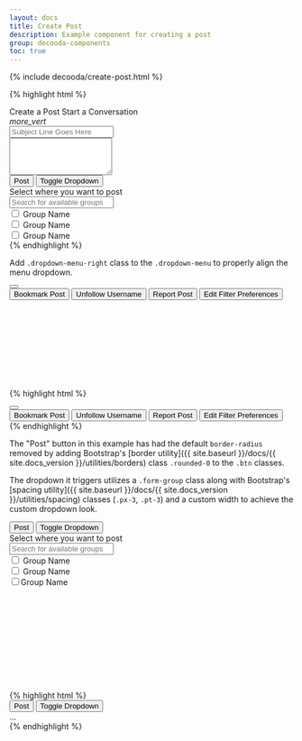 ```yaml
---
layout: docs
title: Create Post
description: Example component for creating a post
group: decooda-components
toc: true
---
```

<div class="mb-3" style="max-width:50rem">
{% include decooda/create-post.html %}
</div>

{% highlight html %}
<div class="card">
  <div class="card-header bg-white d-inline-flex justify-content-between">
    <div>
      <span class="h5 text-uppercase font-weight-bold mr-3">Create a Post</span>
      <span class="h5 text-uppercase font-weight-light">
        Start a Conversation
      </span>
    </div>
    <i class="material-icons">more_vert</i>
  </div>
  <div class="card-body bg-light" id="toolbar">
    <div
      class="btn-toolbar text-secondary mb-1"
      role="toolbar"
      aria-label="Toolbar with button groups"
      >
      <div class="btn-group mr-2" role="group">
        <a role="button" class="btn btn-light">
          <i class="fas fa-bold fa-fw"></i>
        </a>
        <a role="button" class="btn btn-light">
          <i class="fas fa-italic fa-fw"></i>
        </a>
        <a role="button" class="btn btn-light">
          <i class="fas fa-underline fa-fw"></i>
        </a>
      </div>
      <div class="btn-group mr-2" role="group">
        <a role="button" class="btn btn-light">
          <i class="fas fa-list-ol fa-fw"></i>
        </a>
        <a role="button" class="btn btn-light">
          <i class="fas fa-list-ul fa-fw"></i>
        </a>
        <a role="button" class="btn btn-light">
          <i class="fas fa-align-left fa-fw"></i>
        </a>
      </div>
      <div class="btn-group" role="group">
        <a role="button" class="btn btn-light">
          <i class="fas fa-link fa-fw"></i>
        </a>
        <a role="button" class="btn btn-light">
          <i class="fas fa-paperclip fa-fw"></i>
        </a>
      </div>
    </div>
    <div class="form-group">
      <input class="form-control" placeholder="Subject Line Goes Here" />
    </div>
    <div class="form-group">
      <textarea class="form-control" rows="4"></textarea>
    </div>
    <div class="form-group">
      <div class="btn-group float-right">
        <button type="button" class="btn btn-primary rounded-0">Post</button>
        <button
          type="button"
          class="btn btn-primary dropdown-toggle dropdown-toggle-split"
          data-toggle="dropdown"
        >
          <span class="sr-only">Toggle Dropdown</span>
        </button>
        <div class="dropdown-menu dropdown-menu-right">
          <div class="form-group px-3 pt-3" style="width: 24rem;">
            <label class="text-primary" for="search">
              Select where you want to post
            </label>
            <div class="input-group input-group-sm mb-3">
              <div class="input-group-prepend">
                <span class="input-group-text bg-white" >
                  <i class="fas fa-search"></i>
                </span>
              </div>
              <input
                type="email"
                class="form-control"
                id="search"
                placeholder="Search for available groups"
              />
            </div>
            <div class="form-group form-check">
              <input type="checkbox" class="form-check-input" id="group1" />
              <label class="form-check-label" for="group1">Group Name</label>
            </div>
            <div class="form-group form-check">
              <input type="checkbox" class="form-check-input" id="group2" />
              <label class="form-check-label" for="group2">Group Name</label>
            </div>
            <div class="form-group form-check">
              <input
                type="checkbox"
                class="form-check-input"
                id="group3"
              />
              <label class="form-check-label" for="group3">Group Name</label>
            </div>
          </div>
        </div>
      </div>
    </div>
  </div>
</div>
{% endhighlight %}

Add `.dropdown-menu-right` class to the `.dropdown-menu` to properly align the menu dropdown.

<div class="clearfix mb-3 mt-3" style="height: 170px">
  <div class="dropdown float-right">
    <button class="btn py-0 text-secondary" type="button" id="dropdownMenuButton" data-toggle="dropdown" aria-haspopup="true" aria-expanded="false">
      <i class="fas fa-ellipsis-v"></i>
    </button>
    <div class="dropdown-menu dropdown-menu-right show" aria-labelledby="dropdownMenuButton">
      <button class="dropdown-item text-primary" type="button"><i class="fas fa-bookmark fa-fw text-secondary"></i> Bookmark Post</button>
      <button class="dropdown-item text-primary" type="button"><i class="fas fa-minus-square fa-fw text-secondary"></i> Unfollow Username</button>
      <button class="dropdown-item text-primary" type="button"><i class="fas fa-flag fa-fw text-secondary"></i> Report Post</button>
      <button class="dropdown-item text-primary" type="button"><i class="fas fa-bookmark fa-fw text-secondary"></i> Edit Filter Preferences</button>
    </div>
  </div>
</div>

{% highlight html %}
<div class="dropdown">
  <button class="btn py-0 text-secondary" type="button" id="dropdownMenuButton" data-toggle="dropdown" aria-haspopup="true" aria-expanded="false">
    <i class="fas fa-ellipsis-v"></i>
  </button>
  <div class="dropdown-menu dropdown-menu-right" aria-labelledby="dropdownMenuButton">
    <button class="dropdown-item text-primary" type="button"><i class="fas fa-bookmark fa-fw text-secondary"></i> Bookmark Post</button>
    <button class="dropdown-item text-primary" type="button"><i class="fas fa-minus-square fa-fw text-secondary"></i> Unfollow Username</button>
    <button class="dropdown-item text-primary" type="button"><i class="fas fa-flag fa-fw text-secondary"></i> Report Post</button>
    <button class="dropdown-item text-primary" type="button"><i class="fas fa-bookmark fa-fw text-secondary"></i> Edit Filter Preferences</button>
  </div>
</div>
{% endhighlight %}

The "Post" button in this example has had the default `border-radius` removed by adding Bootstrap's [border utility]({{ site.baseurl }}/docs/{{ site.docs_version }}/utilities/borders) class `.rounded-0` to the `.btn` classes.

The dropdown it triggers utilizes a `.form-group` class along with Bootstrap's [spacing utility]({{ site.baseurl }}/docs/{{ site.docs_version }}/utilities/spacing) classes (`.px-3`, `.pt-3`) and a custom width to achieve the custom dropdown look.

<div class="clearfix" style="height: 300px">
  <div class="btn-group float-right">
    <button type="button" class="btn btn-primary rounded-0">Post</button>
    <button
      type="button"
      class="btn btn-primary rounded-0 dropdown-toggle dropdown-toggle-split"
      data-toggle="dropdown"
    >
      <span class="sr-only">Toggle Dropdown</span>
    </button>
    <div class="dropdown-menu dropdown-menu-right show">
      <div class="form-group px-3 pt-3" style="width: 24rem;">
        <label class="text-primary" for="search"
        >Select where you want to post</label
        >
        <div class="input-group input-group-sm mb-3">
          <div class="input-group-prepend">
            <span class="input-group-text bg-white" >
              <i class="fas fa-search"></i>
            </span>
          </div>
          <input
            type="email"
            class="form-control"
            id="search"
            placeholder="Search for available groups"
          />
        </div>
        <div class="form-group form-check">
          <input type="checkbox" class="form-check-input" id="group1" />
          <label class="form-check-label" for="group1">Group Name</label>
        </div>
        <div class="form-group form-check">
          <input type="checkbox" class="form-check-input" id="group2" />
          <label class="form-check-label" for="group2">Group Name</label>
        </div>
        <div class="form-group form-check">
          <input
            type="checkbox"
            class="form-check-input"
            id="group3"
          /><label class="form-check-label" for="group3">Group Name</label>
        </div>
      </div>
    </div>
  </div>
</div>

<div>
{% highlight html %}
<div class="btn-group">
  <button type="button" class="btn btn-primary rounded-0">Post</button>
  <button
    type="button"
    class="btn btn-primary rounded-0 dropdown-toggle dropdown-toggle-split"
    data-toggle="dropdown"
  >
    <span class="sr-only">Toggle Dropdown</span>
  </button>
  <div class="dropdown-menu dropdown-menu-right">
    <div class="form-group px-3 pt-3" style="width: 24rem;">
     ...
    </div>
  </div>
</div>
{% endhighlight %}
</div>
